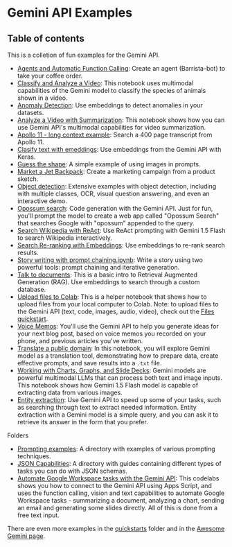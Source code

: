 # Gemini API Examples

## Table of contents
This is a colletion of fun examples for the Gemini API. 
* [Agents and Automatic Function Calling](https://github.com/google-gemini/cookbook/blob/main/examples/Agents_Function_Calling_Barista_Bot.ipynb): Create an agent (Barrista-bot) to take your coffee order. 
* [Classify and Analyze a Video](https://github.com/google-gemini/cookbook/blob/main/examples/Analyze_a_Video_Classification.ipynb): This notebook uses multimodal capabilities of the Gemini model to classify the species of animals shown in a video.
* [Anomaly Detection](https://github.com/google-gemini/cookbook/blob/main/examples/Anomaly_detection_with_embeddings.ipynb): Use embeddings to detect anomalies in your datasets.
* [Analyze a Video with Summarization](https://github.com/google-gemini/cookbook/blob/main/examples/Analyze_a_Video_Summarization.ipynb): This notebook shows how you can use Gemini API's multimodal capabilities for video summarization.
* [Apollo 11 - long context example](https://github.com/google-gemini/cookbook/blob/main/examples/Apollo_11.ipynb): Search a 400 page transcript from Apollo 11.
* [Clasify text with emeddings](https://github.com/google-gemini/cookbook/blob/main/examples/Classify_text_with_embeddings.ipynb): Use embeddings from the Gemini API with Keras.
* [Guess the shape](https://github.com/google-gemini/cookbook/blob/main/examples/Guess_the_shape.ipynb): A simple example of using images in prompts.
* [Market a Jet Backpack](https://github.com/google-gemini/cookbook/blob/main/examples/Market_a_Jet_Backpack.ipynb): Create a marketing campaign from a product sketch.
* [Object detection](https://github.com/google-gemini/cookbook/blob/main/examples/Object_detection.ipynb): Extensive examples with object detection, including with multiple classes, OCR, visual question answering, and even an interactive demo.  
* [Opossum search](https://github.com/google-gemini/cookbook/blob/main/examples/Opossum_search.ipynb): Code generation with the Gemini API. Just for fun, you'll prompt the model to create a web app called "Opossum Search" that searches Google with "opossum" appended to the query.
* [Search Wikipedia with ReAct](https://github.com/google-gemini/cookbook/blob/main/examples/Search_Wikipedia_using_ReAct.ipynb): Use ReAct prompting with Gemini 1.5 Flash to search Wikipedia interactively.
* [Search Re-ranking with Embeddings](https://github.com/google-gemini/cookbook/blob/main/examples/Search_reranking_using_embeddings.ipynb): Use embeddings to re-rank search results.
* [Story writing with prompt chaining.ipynb](https://github.com/google-gemini/cookbook/blob/main/examples/Story_Writing_with_Prompt_Chaining.ipynb): Write a story using two powerful tools: prompt chaining and iterative generation.
* [Talk to documents](https://github.com/google-gemini/cookbook/blob/main/examples/Talk_to_documents_with_embeddings.ipynb): This is a basic intro to Retrieval Augmented Generation (RAG). Use embeddings to search through a custom database.
* [Upload files to Colab](https://github.com/google-gemini/cookbook/blob/main/examples/Upload_files_to_Colab.ipynb): This is a helper notebook that shows how to upload files from your local computer to Colab. Note: to upload files to the Gemini API (text, code, images, audio, video), check out the [Files quickstart](https://github.com/google-gemini/cookbook/blob/main/quickstarts/File_API.ipynb).
* [Voice Memos](https://github.com/google-gemini/cookbook/blob/main/examples/Voice_memos.ipynb): You'll use the Gemini API to help you generate ideas for your next blog post, based on voice memos you recorded on your phone, and previous articles you've written.
* [Translate a public domain](https://github.com/google-gemini/cookbook/blob/main/examples/Translate_a_Public_Domain_Book.ipynb): In this notebook, you will explore Gemini model as a translation tool, demonstrating how to prepare data, create effective prompts, and save results into a `.txt` file.
* [Working with Charts, Graphs, and Slide Decks](https://github.com/google-gemini/cookbook/blob/main/examples/Working_with_Charts_Graphs_and_Slide_Decks.ipynb): Gemini models are powerful multimodal LLMs that can process both text and image inputs. This notebook shows how Gemini 1.5 Flash model is capable of extracting data from various images.
* [Entity extraction](https://github.com/google-gemini/cookbook/blob/main/examples/Entity_Extraction.ipynb): Use Gemini API to speed up some of your tasks, such as searching through text to extract needed information. Entity extraction with a Gemini model is a simple query, and you can ask it to retrieve its answer in the form that you prefer.

Folders
* [Prompting examples](https://github.com/google-gemini/cookbook/tree/main/examples/prompting): A directory with examples of various prompting techniques. 
* [JSON Capabilities](https://github.com/google-gemini/cookbook/blob/main/quickstarts/Tuning.ipynb): A directory with guides containing different types of tasks you can do with JSON schemas.
* [Automate Google Workspace tasks with the Gemini API](https://github.com/google-gemini/cookbook/tree/main/examples/Apps_script_and_Workspace_codelab): This codelabs shows you how to connect to the Gemini API using Apps Script, and uses the function calling, vision and text capabilities to automate Google Workspace tasks - summarizing a document, analyzing a chart, sending an email and generating some slides directly. All of this is done from a free text input.

There are even more examples in the [quickstarts](https://github.com/google-gemini/cookbook/tree/main/quickstarts) folder and in the [Awesome Gemini page](../Awesome_gemini.md).
